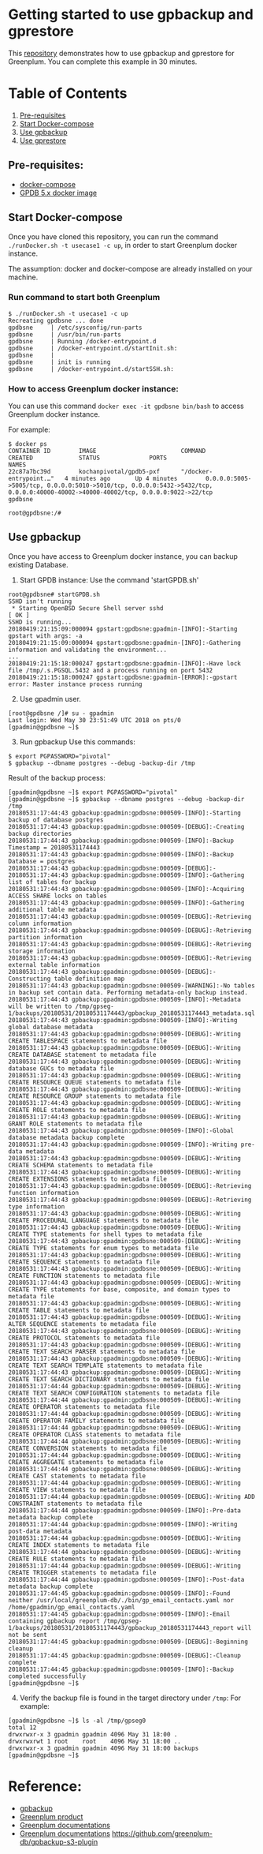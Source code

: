 # Getting started to use gpbackup and gprestore
This [repository](https://github.com/kongyew/greenplum-backup) demonstrates how to use gpbackup and gprestore for Greenplum. You can complete this example in 30 minutes.

# Table of Contents
1. [Pre-requisites](#Pre-requisites)
2. [Start Docker-compose](#Start-Docker-compose)
3. [Use gpbackup](#Use-gpbackup)
4. [Use gprestore](#Use-gprestore)

## Pre-requisites:
- [docker-compose](http://docs.docker.com/compose)
- [GPDB 5.x docker image](https://hub.docker.com/r/kochanpivotal/)

## Start Docker-compose
Once you have cloned this repository, you can run the command  `./runDocker.sh -t usecase1 -c up`, in order to start  Greenplum docker instance.

The assumption: docker and docker-compose are already installed on your machine.

### Run command to start both Greenplum
```
$ ./runDocker.sh -t usecase1 -c up
Recreating gpdbsne ... done
gpdbsne     | /etc/sysconfig/run-parts
gpdbsne     | /usr/bin/run-parts
gpdbsne     | Running /docker-entrypoint.d
gpdbsne     | /docker-entrypoint.d/startInit.sh:
gpdbsne     |
gpdbsne     | init is running
gpdbsne     | /docker-entrypoint.d/startSSH.sh:
```

### How to access Greenplum docker instance:
You can use this command `docker exec -it gpdbsne bin/bash` to access Greenplum docker instance.

For example:
```
$ docker ps
CONTAINER ID        IMAGE                        COMMAND                  CREATED             STATUS              PORTS                                                                                             NAMES
22c87a7bc39d        kochanpivotal/gpdb5-pxf      "/docker-entrypoint.…"   4 minutes ago       Up 4 minutes        0.0.0.0:5005->5005/tcp, 0.0.0.0:5010->5010/tcp, 0.0.0.0:5432->5432/tcp, 0.0.0.0:40000-40002->40000-40002/tcp, 0.0.0.0:9022->22/tcp                                                                               gpdbsne

root@gpdbsne:/#
```

## Use gpbackup
Once you have access to Greenplum docker instance, you can backup existing Database.

1. Start GPDB instance:
Use the command 'startGPDB.sh'
```
root@gpdbsne# startGPDB.sh
SSHD isn't running
 * Starting OpenBSD Secure Shell server sshd                             [ OK ]
SSHD is running...
20180419:21:15:09:000094 gpstart:gpdbsne:gpadmin-[INFO]:-Starting gpstart with args: -a
20180419:21:15:09:000094 gpstart:gpdbsne:gpadmin-[INFO]:-Gathering information and validating the environment...
...
20180419:21:15:18:000247 gpstart:gpdbsne:gpadmin-[INFO]:-Have lock file /tmp/.s.PGSQL.5432 and a process running on port 5432
20180419:21:15:18:000247 gpstart:gpdbsne:gpadmin-[ERROR]:-gpstart error: Master instance process running
```
2. Use gpadmin user.
```
[root@gpdbsne /]# su - gpadmin
Last login: Wed May 30 23:51:49 UTC 2018 on pts/0
[gpadmin@gpdbsne ~]$
```
3. Run gpbackup
Use this commands:
```
$ export PGPASSWORD="pivotal"
$ gpbackup --dbname postgres --debug -backup-dir /tmp
```

Result of the backup process:
```
[gpadmin@gpdbsne ~]$ export PGPASSWORD="pivotal"
[gpadmin@gpdbsne ~]$ gpbackup --dbname postgres --debug -backup-dir /tmp
20180531:17:44:43 gpbackup:gpadmin:gpdbsne:000509-[INFO]:-Starting backup of database postgres
20180531:17:44:43 gpbackup:gpadmin:gpdbsne:000509-[DEBUG]:-Creating backup directories
20180531:17:44:43 gpbackup:gpadmin:gpdbsne:000509-[INFO]:-Backup Timestamp = 20180531174443
20180531:17:44:43 gpbackup:gpadmin:gpdbsne:000509-[INFO]:-Backup Database = postgres
20180531:17:44:43 gpbackup:gpadmin:gpdbsne:000509-[DEBUG]:-
20180531:17:44:43 gpbackup:gpadmin:gpdbsne:000509-[INFO]:-Gathering list of tables for backup
20180531:17:44:43 gpbackup:gpadmin:gpdbsne:000509-[INFO]:-Acquiring ACCESS SHARE locks on tables
20180531:17:44:43 gpbackup:gpadmin:gpdbsne:000509-[INFO]:-Gathering additional table metadata
20180531:17:44:43 gpbackup:gpadmin:gpdbsne:000509-[DEBUG]:-Retrieving column information
20180531:17:44:43 gpbackup:gpadmin:gpdbsne:000509-[DEBUG]:-Retrieving partition information
20180531:17:44:43 gpbackup:gpadmin:gpdbsne:000509-[DEBUG]:-Retrieving storage information
20180531:17:44:43 gpbackup:gpadmin:gpdbsne:000509-[DEBUG]:-Retrieving external table information
20180531:17:44:43 gpbackup:gpadmin:gpdbsne:000509-[DEBUG]:-Constructing table definition map
20180531:17:44:43 gpbackup:gpadmin:gpdbsne:000509-[WARNING]:-No tables in backup set contain data. Performing metadata-only backup instead.
20180531:17:44:43 gpbackup:gpadmin:gpdbsne:000509-[INFO]:-Metadata will be written to /tmp/gpseg-1/backups/20180531/20180531174443/gpbackup_20180531174443_metadata.sql
20180531:17:44:43 gpbackup:gpadmin:gpdbsne:000509-[INFO]:-Writing global database metadata
20180531:17:44:43 gpbackup:gpadmin:gpdbsne:000509-[DEBUG]:-Writing CREATE TABLESPACE statements to metadata file
20180531:17:44:43 gpbackup:gpadmin:gpdbsne:000509-[DEBUG]:-Writing CREATE DATABASE statement to metadata file
20180531:17:44:43 gpbackup:gpadmin:gpdbsne:000509-[DEBUG]:-Writing database GUCs to metadata file
20180531:17:44:43 gpbackup:gpadmin:gpdbsne:000509-[DEBUG]:-Writing CREATE RESOURCE QUEUE statements to metadata file
20180531:17:44:43 gpbackup:gpadmin:gpdbsne:000509-[DEBUG]:-Writing CREATE RESOURCE GROUP statements to metadata file
20180531:17:44:43 gpbackup:gpadmin:gpdbsne:000509-[DEBUG]:-Writing CREATE ROLE statements to metadata file
20180531:17:44:43 gpbackup:gpadmin:gpdbsne:000509-[DEBUG]:-Writing GRANT ROLE statements to metadata file
20180531:17:44:43 gpbackup:gpadmin:gpdbsne:000509-[INFO]:-Global database metadata backup complete
20180531:17:44:43 gpbackup:gpadmin:gpdbsne:000509-[INFO]:-Writing pre-data metadata
20180531:17:44:43 gpbackup:gpadmin:gpdbsne:000509-[DEBUG]:-Writing CREATE SCHEMA statements to metadata file
20180531:17:44:43 gpbackup:gpadmin:gpdbsne:000509-[DEBUG]:-Writing CREATE EXTENSIONS statements to metadata file
20180531:17:44:43 gpbackup:gpadmin:gpdbsne:000509-[DEBUG]:-Retrieving function information
20180531:17:44:43 gpbackup:gpadmin:gpdbsne:000509-[DEBUG]:-Retrieving type information
20180531:17:44:43 gpbackup:gpadmin:gpdbsne:000509-[DEBUG]:-Writing CREATE PROCEDURAL LANGUAGE statements to metadata file
20180531:17:44:43 gpbackup:gpadmin:gpdbsne:000509-[DEBUG]:-Writing CREATE TYPE statements for shell types to metadata file
20180531:17:44:43 gpbackup:gpadmin:gpdbsne:000509-[DEBUG]:-Writing CREATE TYPE statements for enum types to metadata file
20180531:17:44:43 gpbackup:gpadmin:gpdbsne:000509-[DEBUG]:-Writing CREATE SEQUENCE statements to metadata file
20180531:17:44:43 gpbackup:gpadmin:gpdbsne:000509-[DEBUG]:-Writing CREATE FUNCTION statements to metadata file
20180531:17:44:43 gpbackup:gpadmin:gpdbsne:000509-[DEBUG]:-Writing CREATE TYPE statements for base, composite, and domain types to metadata file
20180531:17:44:43 gpbackup:gpadmin:gpdbsne:000509-[DEBUG]:-Writing CREATE TABLE statements to metadata file
20180531:17:44:43 gpbackup:gpadmin:gpdbsne:000509-[DEBUG]:-Writing ALTER SEQUENCE statements to metadata file
20180531:17:44:43 gpbackup:gpadmin:gpdbsne:000509-[DEBUG]:-Writing CREATE PROTOCOL statements to metadata file
20180531:17:44:43 gpbackup:gpadmin:gpdbsne:000509-[DEBUG]:-Writing CREATE TEXT SEARCH PARSER statements to metadata file
20180531:17:44:43 gpbackup:gpadmin:gpdbsne:000509-[DEBUG]:-Writing CREATE TEXT SEARCH TEMPLATE statements to metadata file
20180531:17:44:43 gpbackup:gpadmin:gpdbsne:000509-[DEBUG]:-Writing CREATE TEXT SEARCH DICTIONARY statements to metadata file
20180531:17:44:44 gpbackup:gpadmin:gpdbsne:000509-[DEBUG]:-Writing CREATE TEXT SEARCH CONFIGURATION statements to metadata file
20180531:17:44:44 gpbackup:gpadmin:gpdbsne:000509-[DEBUG]:-Writing CREATE OPERATOR statements to metadata file
20180531:17:44:44 gpbackup:gpadmin:gpdbsne:000509-[DEBUG]:-Writing CREATE OPERATOR FAMILY statements to metadata file
20180531:17:44:44 gpbackup:gpadmin:gpdbsne:000509-[DEBUG]:-Writing CREATE OPERATOR CLASS statements to metadata file
20180531:17:44:44 gpbackup:gpadmin:gpdbsne:000509-[DEBUG]:-Writing CREATE CONVERSION statements to metadata file
20180531:17:44:44 gpbackup:gpadmin:gpdbsne:000509-[DEBUG]:-Writing CREATE AGGREGATE statements to metadata file
20180531:17:44:44 gpbackup:gpadmin:gpdbsne:000509-[DEBUG]:-Writing CREATE CAST statements to metadata file
20180531:17:44:44 gpbackup:gpadmin:gpdbsne:000509-[DEBUG]:-Writing CREATE VIEW statements to metadata file
20180531:17:44:44 gpbackup:gpadmin:gpdbsne:000509-[DEBUG]:-Writing ADD CONSTRAINT statements to metadata file
20180531:17:44:44 gpbackup:gpadmin:gpdbsne:000509-[INFO]:-Pre-data metadata backup complete
20180531:17:44:44 gpbackup:gpadmin:gpdbsne:000509-[INFO]:-Writing post-data metadata
20180531:17:44:44 gpbackup:gpadmin:gpdbsne:000509-[DEBUG]:-Writing CREATE INDEX statements to metadata file
20180531:17:44:44 gpbackup:gpadmin:gpdbsne:000509-[DEBUG]:-Writing CREATE RULE statements to metadata file
20180531:17:44:44 gpbackup:gpadmin:gpdbsne:000509-[DEBUG]:-Writing CREATE TRIGGER statements to metadata file
20180531:17:44:44 gpbackup:gpadmin:gpdbsne:000509-[INFO]:-Post-data metadata backup complete
20180531:17:44:45 gpbackup:gpadmin:gpdbsne:000509-[INFO]:-Found neither /usr/local/greenplum-db/./bin/gp_email_contacts.yaml nor /home/gpadmin/gp_email_contacts.yaml
20180531:17:44:45 gpbackup:gpadmin:gpdbsne:000509-[INFO]:-Email containing gpbackup report /tmp/gpseg-1/backups/20180531/20180531174443/gpbackup_20180531174443_report will not be sent
20180531:17:44:45 gpbackup:gpadmin:gpdbsne:000509-[DEBUG]:-Beginning cleanup
20180531:17:44:45 gpbackup:gpadmin:gpdbsne:000509-[DEBUG]:-Cleanup complete
20180531:17:44:45 gpbackup:gpadmin:gpdbsne:000509-[INFO]:-Backup completed successfully
[gpadmin@gpdbsne ~]$
```
4. Verify the backup file is found in the target directory under `/tmp`:
For example:
```
[gpadmin@gpdbsne ~]$ ls -al /tmp/gpseg0
total 12
drwxrwxr-x 3 gpadmin gpadmin 4096 May 31 18:00 .
drwxrwxrwt 1 root    root    4096 May 31 18:00 ..
drwxrwxr-x 3 gpadmin gpadmin 4096 May 31 18:00 backups
[gpadmin@gpdbsne ~]$
```


# Reference:
* [gpbackup](https://gpdb.docs.pivotal.io/580/utility_guide/admin_utilities/gpbackup.html)
* [Greenplum product](https://pivotal.io/pivotal-greenplum)
* [Greenplum documentations](https://https://gpdb.docs.pivotal.io/)
* [Greenplum documentations](https://https://gpdb.docs.pivotal.io/)
https://github.com/greenplum-db/gpbackup-s3-plugin
